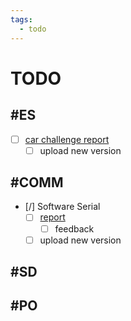 ```yaml
---
tags:
  - todo
---
```


# TODO

## #ES

- [ ] [car challenge report](<./ES/car-challenge-report.md>)
  - [ ] upload new version

## #COMM

- [/] Software Serial
  - [ ] [report](<./comm/uart report.md>)
    - [ ] feedback
  - [ ] upload new version

## #SD

## #PO
